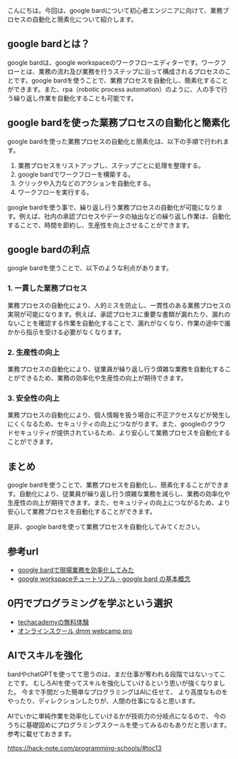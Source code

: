 <!--
title:   【起業家向け】google bardを活用して業務プロセスの自動化と簡素化を実現する
tags:    Bard,Google,起業
id:      4f74c898f3ebd55f1aad
private: false
-->


こんにちは。今回は、google bardについて初心者エンジニアに向けて、業務プロセスの自動化と簡素化について紹介します。

## google bardとは？

google bardは、google workspaceのワークフローエディターです。ワークフローとは、業務の流れ及び業務を行うステップに沿って構成されるプロセスのことです。google bardを使うことで、業務プロセスを自動化し、簡素化することができます。また、rpa（robotic process automation）のように、人の手で行う繰り返し作業を自動化することも可能です。

## google bardを使った業務プロセスの自動化と簡素化

google bardを使った業務プロセスの自動化と簡素化は、以下の手順で行われます。

1. 業務プロセスをリストアップし、ステップごとに処理を整理する。
2. google bardでワークフローを構築する。
3. クリックや入力などのアクションを自動化する。
4. ワークフローを実行する。

google bardを使う事で、繰り返し行う業務プロセスの自動化が可能になります。例えば、社内の承認プロセスやデータの抽出などの繰り返し作業は、自動化することで、時間を節約し、生産性を向上させることができます。

## google bardの利点

google bardを使うことで、以下のような利点があります。

### 1. 一貫した業務プロセス

業務プロセスの自動化により、人的ミスを防止し、一貫性のある業務プロセスの実現が可能になります。例えば、承認プロセスに重要な書類が漏れたり、漏れのないことを確認する作業を自動化することで、漏れがなくなり、作業の途中で誰かから指示を受ける必要がなくなります。

### 2. 生産性の向上

業務プロセスの自動化により、従業員が繰り返し行う煩雑な業務を自動化することができるため、業務の効率化や生産性の向上が期待できます。

### 3. 安全性の向上

業務プロセスの自動化により、個人情報を扱う場合に不正アクセスなどが発生しにくくなるため、セキュリティの向上につながります。また、googleのクラウドセキュリティが提供されているため、より安心して業務プロセスを自動化することができます。

## まとめ

google bardを使うことで、業務プロセスを自動化し、簡素化することができます。自動化により、従業員が繰り返し行う煩雑な業務を減らし、業務の効率化や生産性の向上が期待できます。また、セキュリティの向上につながるため、より安心して業務プロセスを自動化することができます。

是非、google bardを使って業務プロセスを自動化してみてください。

## 参考url
- [google bardで現場業務を効率化してみた](https://www.style.fm/as/05_column/kiyota70.shtml)
- [google workspaceチュートリアル - google bard の基本概念](https://support.google.com/a/users/answer/10090511?hl=ja)

## 0円でプログラミングを学ぶという選択
- [techacademyの無料体験](//af.moshimo.com/af/c/click?a_id=2612475&amp;p_id=1555&amp;pc_id=2816&amp;pl_id=22706&amp;url=https%3a%2f%2ftechacademy.jp%2fhtmlcss-trial%3futm_source%3dmoshimo%26utm_medium%3daffiliate%26utm_campaign%3dtextad)
- [オンラインスクール dmm webcamp pro](//af.moshimo.com/af/c/click?a_id=2612482&amp;p_id=1363&amp;pc_id=2297&amp;pl_id=39999&amp;guid=on)

## AIでスキルを強化
bardやchatGPTを使ってて思うのは、まだ仕事が奪われる段階ではないってことです。
むしろAIを使ってスキルを強化していけるという思いが強くなりました。
今まで手間だった簡単なプログラミングはAIに任せて、
より高度なものをやったり、ディレクションしたりが、人間の仕事になると思います。

AIでいかに単純作業を効率化していけるかが技術力の分岐点になるので、
今のうちに基礎固めにプログラミングスクールを使ってみるのもありだと思います。
参考に載せておきます。

https://hack-note.com/programming-schools/#toc13
